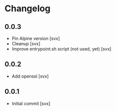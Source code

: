# Changelog

## 0.0.3

* Pin Alpine version [svx]
* Cleanup [svx]
* Improve entrypoint.sh script (not used, yet) [svx]

## 0.0.2

* Add openssl [svx]

## 0.0.1

 * Initial commit [svx]
